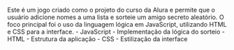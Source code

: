 Este é um jogo criado como o projeto do curso da Alura e permite que o usuário adicione nomes a uma lista e sorteie um amigo secreto aleatório.
O foco principal foi o uso da linguagem lógica em JavaScript, utilizando HTML e CSS para a interface.
    - JavaScript - Implementação da lógica do sorteio
    - HTML - Estrutura da aplicação
    - CSS - Estilização da interface
